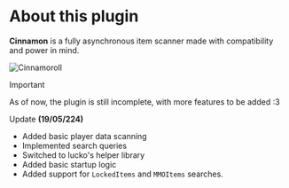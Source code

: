 # About this plugin
**Cinnamon** is a fully asynchronous item scanner made with compatibility and power in mind.

![Cinnamoroll](https://th.bing.com/th/id/OIF.YQaVQsNjn06cmTN4z20F9g?rs=1&pid=ImgDetMain)

> [!IMPORTANT]
> As of now, the plugin is still incomplete, with more features to be added :3

Update **(19/05/224)**
- Added basic player data scanning
- Implemented search queries
- Switched to lucko's helper library
- Added basic startup logic
- Added support for `LockedItems` and `MMOItems` searches.
